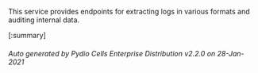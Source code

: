 






This service provides endpoints for extracting logs in various formats and auditing internal data.

[:summary]

###### Auto generated by Pydio Cells Enterprise Distribution v2.2.0 on 28-Jan-2021
